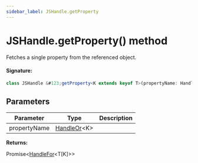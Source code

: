 ```yaml
---
sidebar_label: JSHandle.getProperty
---
```


# JSHandle.getProperty() method

Fetches a single property from the referenced object.

#### Signature:

```typescript
class JSHandle &#123;getProperty<K extends keyof T>(propertyName: HandleOr<K>): Promise<HandleFor<T[K]>>;&#125;
```

## Parameters

| Parameter    | Type                                         | Description |
| ------------ | -------------------------------------------- | ----------- |
| propertyName | [HandleOr](./puppeteer.handleor.md)&lt;K&gt; |             |

**Returns:**

Promise&lt;[HandleFor](./puppeteer.handlefor.md)&lt;T\[K\]&gt;&gt;

